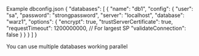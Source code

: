 Example dbconfig.json
{
    "databases": [
      {
        "name": "db1",
        "config": {
          "user": "sa",
          "password": "strongpassword",
          "server": "localhost",
          "database": "warz1",
          "options": {
            "encrypt": true,
            "trustServerCertificate": true,
            "requestTimeout": 1200000000, // For largest SP
            "validateConnection": false
          }
        }
      }
    ]
  }

You can use multiple databases working parallel
